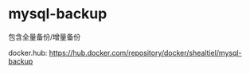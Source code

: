 # mysql-backup

包含全量备份/增量备份

docker.hub: https://hub.docker.com/repository/docker/shealtiel/mysql-backup

